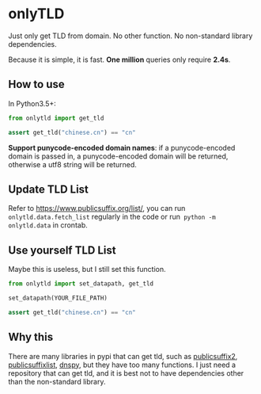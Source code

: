 # onlyTLD

Just only get TLD from domain. No other function. No non-standard library dependencies.

Because it is simple, it is fast. **One million** queries only require **2.4s**.

## How to use

In Python3.5+:

```python
from onlytld import get_tld

assert get_tld("chinese.cn") == "cn"
```

**Support punycode-encoded domain names**: if a punycode-encoded domain is passed in, a punycode-encoded domain will be returned, otherwise a utf8 string will be returned.

## Update TLD List

Refer to https://www.publicsuffix.org/list/, you can run `onlytld.data.fetch_list` regularly in the code or run` python -m onlytld.data` in crontab.

## Use yourself TLD List

Maybe this is useless, but I still set this function.

```python
from onlytld import set_datapath, get_tld

set_datapath(YOUR_FILE_PATH)

assert get_tld("chinese.cn") == "cn"
```

## Why this

There are many libraries in pypi that can get tld, such as [publicsuffix2](https://pypi.org/project/publicsuffix2/), [publicsuffixlist](https://pypi.org/project/publicsuffixlist/), [dnspy](https://pypi.org/project/dnspy/), but they have too many functions. I just need a repository that can get tld, and it is best not to have dependencies other than the non-standard library.
